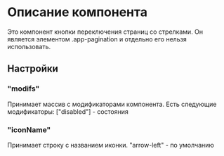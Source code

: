 # Описание компонента

Это компонент кнопки переключения страниц со стрелками.
Он является элементом .app-pagination и отдельно его нельзя использовать.

## Настройки

### "modifs"

Принимает массив с модификаторами компонента.
Есть следующие модификаторы:
["disabled"] - состояния

### "iconName"

Принимает строку с названием иконки.
"arrow-left" - по умолчанию
